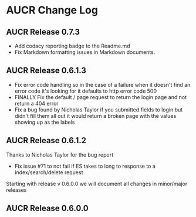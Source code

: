 # AUCR Change Log

## AUCR Release 0.7.3

-   Add codacy reporting badge to the Readme.md
-   Fix Markdown formatting issues in Markdown documents. 

## AUCR Release 0.6.1.3

-   Fix error code handling so in the case of a failure when it doesn't find an error code it's looking for it defaults to http error code 500
-   FINALLY Fix the default / page request to return the login page and not return a 404 error
-   Fix a bug found by Nicholas Taylor if you submitted fields to login but didn't fill them all out it would return a broken page with the values showing up as the labels
 
## AUCR Release 0.6.1.2

Thanks to Nicholas Taylor for the bug report
-   Fix issue #71 to not fail if ES takes to long to response to a index/search/delete request

Starting with release v 0.6.0.0 we will document all changes in minor/major releases 

## AUCR Release 0.6.0.0

